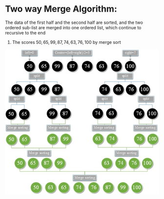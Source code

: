 # Two way Merge Algorithm:
The data of the first half and the second half are sorted, and the two ordered sub-list are merged into one ordered list, which continue to recursive to the end

1. The scores ${50, 65, 99, 87, 74, 63, 76, 100}$ by merge sort

![](merge%20sort.png)
